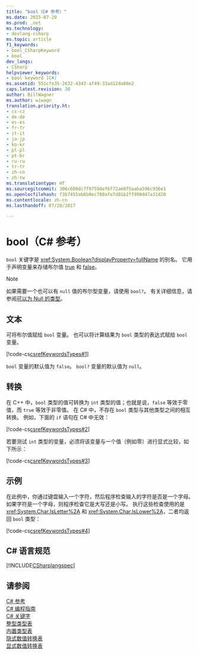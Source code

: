 ```yaml
---
title: "bool（C# 参考）"
ms.date: 2015-07-20
ms.prod: .net
ms.technology:
- devlang-csharp
ms.topic: article
f1_keywords:
- bool_CSharpKeyword
- bool
dev_langs:
- CSharp
helpviewer_keywords:
- bool keyword [C#]
ms.assetid: 551cfe35-2632-4343-af49-33ad12da08e2
caps.latest.revision: 30
author: BillWagner
ms.author: wiwagn
translation.priority.ht:
- cs-cz
- de-de
- es-es
- fr-fr
- it-it
- ja-jp
- ko-kr
- pl-pl
- pt-br
- ru-ru
- tr-tr
- zh-cn
- zh-tw
ms.translationtype: HT
ms.sourcegitcommit: 306c608dc7f97594ef6f72ae0f5aaba596c936e1
ms.openlocfilehash: f3b7455ab6b0ec780afe7d81b2ff990d47a31d20
ms.contentlocale: zh-cn
ms.lasthandoff: 07/28/2017

---
```

# <a name="bool-c-reference"></a>bool（C# 参考）
`bool` 关键字是 <xref:System.Boolean?displayProperty=fullName> 的别名。 它用于声明变量来存储布尔值 [true](../../../csharp/language-reference/keywords/true.md) 和 [false](../../../csharp/language-reference/keywords/false.md)。  
  
> [!NOTE]
>  如果需要一个也可以有 `null` 值的布尔型变量，请使用 `bool?`。 有关详细信息，请参阅[可以为 Null 的类型](../../../csharp/programming-guide/nullable-types/index.md)。  
  
## <a name="literals"></a>文本  
 可将布尔值赋给 `bool` 变量。 也可以将计算结果为 `bool` 类型的表达式赋给 `bool` 变量。  
  
 [!code-cs[csrefKeywordsTypes#1](../../../csharp/language-reference/keywords/codesnippet/CSharp/bool_1.cs)]  
  
 `bool` 变量的默认值为 `false`。 `bool?` 变量的默认值为 `null`。  
  
## <a name="conversions"></a>转换  
 在 C++ 中，`bool` 类型的值可转换为 `int` 类型的值；也就是说，`false` 等效于零值，而 `true` 等效于非零值。 在 C# 中，不存在 `bool` 类型与其他类型之间的相互转换。 例如，下面的 `if` 语句在 C# 中无效：  
  
 [!code-cs[csrefKeywordsTypes#2](../../../csharp/language-reference/keywords/codesnippet/CSharp/bool_2.cs)]  
  
 若要测试 `int` 类型的变量，必须将该变量与一个值（例如零）进行显式比较，如下所示：  
  
 [!code-cs[csrefKeywordsTypes#3](../../../csharp/language-reference/keywords/codesnippet/CSharp/bool_3.cs)]  
  
## <a name="example"></a>示例  
 在此例中，你通过键盘输入一个字符，然后程序检查输入的字符是否是一个字母。 如果字符是一个字母，则程序检查它是大写还是小写。 执行这些检查使用的是 <xref:System.Char.IsLetter%2A> 和 <xref:System.Char.IsLower%2A>，二者均返回 `bool` 类型：  
  
 [!code-cs[csrefKeywordsTypes#4](../../../csharp/language-reference/keywords/codesnippet/CSharp/bool_4.cs)]  
  
## <a name="c-language-specification"></a>C# 语言规范  
 [!INCLUDE[CSharplangspec](~/includes/csharplangspec-md.md)]  
  
## <a name="see-also"></a>请参阅  
 [C# 参考](../../../csharp/language-reference/index.md)   
 [C# 编程指南](../../../csharp/programming-guide/index.md)   
 [C# 关键字](../../../csharp/language-reference/keywords/index.md)   
 [整型类型表](../../../csharp/language-reference/keywords/integral-types-table.md)   
 [内置类型表](../../../csharp/language-reference/keywords/built-in-types-table.md)   
 [隐式数值转换表](../../../csharp/language-reference/keywords/implicit-numeric-conversions-table.md)   
 [显式数值转换表](../../../csharp/language-reference/keywords/explicit-numeric-conversions-table.md)


